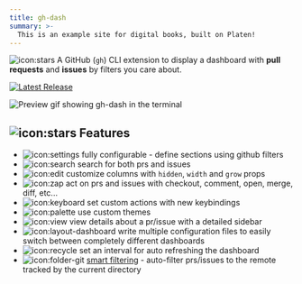 ```yaml
---
title: gh-dash
summary: >-
  This is an example site for digital books, built on Platen!
---
```


![icon:stars](lucide)&nbsp;A GitHub (`gh`) CLI extension to display a dashboard with **pull requests**
and **issues** by filters you care about.

[![Latest Release][shield-release]][releases]

![Preview gif showing gh-dash in the terminal][preview]

## ![icon:stars](lucide)&nbsp;Features

- ![icon:settings](lucide)&nbsp;fully configurable - define sections using github filters
- ![icon:search](lucide)&nbsp;search for both prs and issues
- ![icon:edit](lucide)&nbsp;customize columns with `hidden`, `width` and `grow` props
- ![icon:zap](lucide)&nbsp;act on prs and issues with checkout, comment, open, merge, diff, etc...
- ![icon:keyboard](lucide)&nbsp;set custom actions with new keybindings
- ![icon:palette](lucide)&nbsp;use custom themes
- ![icon:view](lucide)&nbsp;view details about a pr/issue with a detailed sidebar
- ![icon:layout-dashboard](lucide)&nbsp;write multiple configuration files to easily switch between
  completely different dashboards
- ![icon:recycle](lucide)&nbsp;set an interval for auto refreshing the dashboard
- ![icon:folder-git](lucide)&nbsp;[smart filtering](/getting-started/smartfiltering) - auto-filter prs/issues to the remote tracked by the current directory

<!-- Link reference definitions -->
[shield-release]: https://img.shields.io/github/release/dlvhdr/gh-dash.svg
[releases]:       https://github.com/dlvhdr/gh-dash/releases
[preview]:        https://user-images.githubusercontent.com/6196971/198704107-6775a0ba-669d-418b-9ae9-59228aaa84d1.gif
